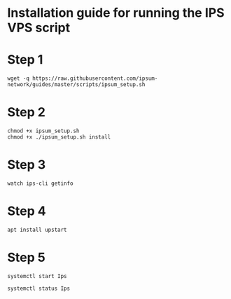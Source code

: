 # Installation guide for running the IPS VPS script
# Step 1
```    
wget -q https://raw.githubusercontent.com/ipsum-network/guides/master/scripts/ipsum_setup.sh

```
# Step 2
```
chmod +x ipsum_setup.sh
chmod +x ./ipsum_setup.sh install

```
# Step 3

```
watch ips-cli getinfo

```

# Step 4
```    
apt install upstart

```
# Step 5
```    
systemctl start Ips

systemctl status Ips

```

